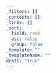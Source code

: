```yaml
---
_filters: []
_contexts: []
_links: []
_sort:
  field: rank
  asc: false
  group: false
_template: ""
_templateName: ""
draft: "true"
---
```

